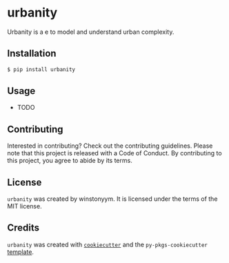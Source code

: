 # urbanity

Urbanity is a e to model and understand urban complexity.

## Installation

```bash
$ pip install urbanity
```

## Usage

- TODO

## Contributing

Interested in contributing? Check out the contributing guidelines. Please note that this project is released with a Code of Conduct. By contributing to this project, you agree to abide by its terms.

## License

`urbanity` was created by winstonyym. It is licensed under the terms of the MIT license.

## Credits

`urbanity` was created with [`cookiecutter`](https://cookiecutter.readthedocs.io/en/latest/) and the `py-pkgs-cookiecutter` [template](https://github.com/py-pkgs/py-pkgs-cookiecutter).
